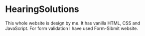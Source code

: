 # HearingSolutions
This whole website is design by me.
It has vanilla HTML, CSS and JavaScript.
For form validation I have used Form-Sibmit website.
